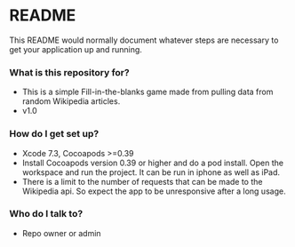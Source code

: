 # README #

This README would normally document whatever steps are necessary to get your application up and running.

### What is this repository for? ###

* This is a simple Fill-in-the-blanks game made from pulling data from random Wikipedia articles.
* v1.0

### How do I get set up? ###

* Xcode 7.3, Cocoapods >=0.39
* Install Cocoapods version 0.39 or higher and do a pod install. Open the workspace and run the project. It can be run in iphone as well as iPad.
* There is a limit to the number of requests that can be made to the Wikipedia api. So expect the app to be unresponsive after a long usage.

### Who do I talk to? ###

* Repo owner or admin